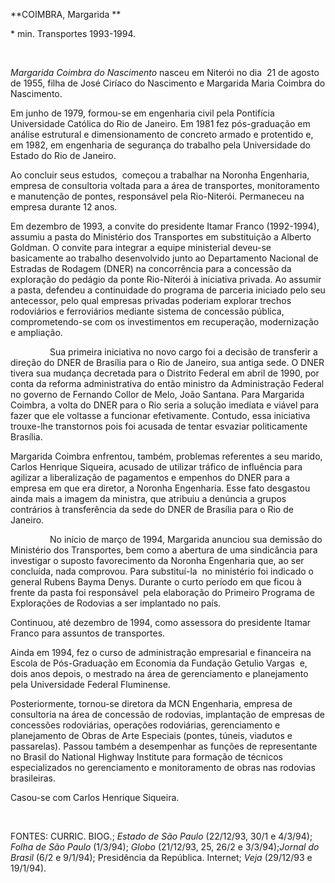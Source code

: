 **COIMBRA, Margarida **

\* min. Transportes 1993-1994.

 

*Margarida Coimbra do Nascimento* nasceu em Niterói no dia  21 de agosto
de 1955, filha de José Ciríaco do Nascimento e Margarida Maria Coimbra
do Nascimento.

Em junho de 1979, formou-se em engenharia civil pela Pontifícia
Universidade Católica do Rio de Janeiro. Em 1981 fez pós-graduação em
análise estrutural e dimensionamento de concreto armado e protentido e,
em 1982, em engenharia de segurança do trabalho pela Universidade do
Estado do Rio de Janeiro.

Ao concluir seus estudos,  começou a trabalhar na Noronha Engenharia,
empresa de consultoria voltada para a área de transportes, monitoramento
e manutenção de pontes, responsável pela Rio-Niterói. Permaneceu na
empresa durante 12 anos.

Em dezembro de 1993, a convite do presidente Itamar Franco (1992-1994),
assumiu a pasta do Ministério dos Transportes em substituição a Alberto
Goldman. O convite para integrar a equipe ministerial deveu-se
basicamente ao trabalho desenvolvido junto ao Departamento Nacional de
Estradas de Rodagem (DNER) na concorrência para a concessão da
exploração do pedágio da ponte Rio-Niterói à iniciativa privada. Ao
assumir a pasta, defendeu a continuidade do programa de parceria
iniciado pelo seu antecessor, pelo qual empresas privadas poderiam
explorar trechos rodoviários e ferroviários mediante sistema de
concessão pública, comprometendo-se com os investimentos em recuperação,
modernização e ampliação.

                Sua primeira iniciativa no novo cargo foi a decisão de
transferir a direção do DNER de Brasília para o Rio de Janeiro, sua
antiga sede. O DNER tivera sua mudança decretada para o Distrito Federal
em abril de 1990, por conta da reforma administrativa do então ministro
da Administração Federal no governo de Fernando Collor de Melo, João
Santana. Para Margarida Coimbra, a volta do DNER para o Rio seria a
solução imediata e viável para fazer que ele voltasse a funcionar
efetivamente. Contudo, essa iniciativa trouxe-lhe transtornos pois foi
acusada de tentar esvaziar politicamente Brasília.

Margarida Coimbra enfrentou, também, problemas referentes a seu marido,
Carlos Henrique Siqueira, acusado de utilizar tráfico de influência para
agilizar a liberalização de pagamentos e empenhos do DNER para a empresa
em que era diretor, a Noronha Engenharia. Esse fato desgastou ainda mais
a imagem da ministra, que atribuiu a denúncia a grupos contrários à
transferência da sede do DNER de Brasília para o Rio de Janeiro.

                No início de março de 1994, Margarida anunciou sua
demissão do Ministério dos Transportes, bem como a abertura de uma
sindicância para investigar o suposto favorecimento da Noronha
Engenharia que, ao ser concluída, nada comprovou. Para substituí-la  no
ministério foi indicado o general Rubens Bayma Denys. Durante o curto
período em que ficou à frente da pasta foi responsável  pela elaboração
do Primeiro Programa de Explorações de Rodovias a ser implantado no
país.

Continuou, até dezembro de 1994, como assessora do presidente Itamar
Franco para assuntos de transportes.

Ainda em 1994, fez o curso de administração empresarial e financeira na
Escola de Pós-Graduação em Economia da Fundação Getulio Vargas  e, dois
anos depois, o mestrado na área de gerenciamento e planejamento pela
Universidade Federal Fluminense.

Posteriormente, tornou-se diretora da MCN Engenharia, empresa de
consultoria na área de concessão de rodovias, implantação de empresas de
concessões rodoviárias, operações rodoviárias, gerenciamento e
planejamento de Obras de Arte Especiais (pontes, túneis, viadutos e
passarelas). Passou também a desempenhar as funções de representante no
Brasil do National Highway Institute para formação de técnicos
especializados no gerenciamento e monitoramento de obras nas rodovias
brasileiras.

Casou-se com Carlos Henrique Siqueira.

 

FONTES: CURRIC. BIOG.; *Estado de São Paulo* (22/12/93, 30/1 e 4/3/94);
*Folha de São Paulo* (1/3/94); *Globo* (21/12/93, 25, 26/2 e
3/3/94);*Jornal do Brasil* (6/2 e 9/1/94); Presidência da República.
Internet; *Veja* (29/12/93 e 19/1/94).
